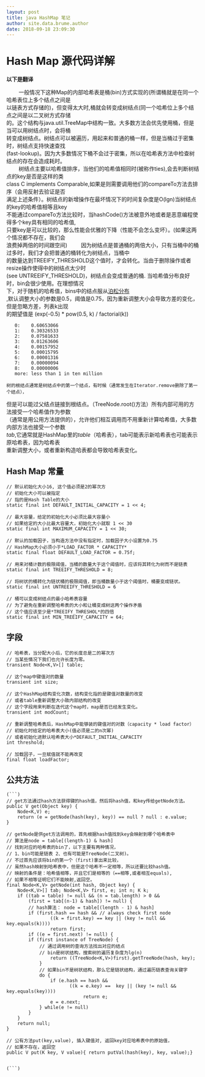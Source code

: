 ```yaml
---
layout: post
title: java HashMap 笔记
author: site.data.brume.author
date: 2018-09-18 23:09:30
---
```


# Hash Map 源代码详解

**以下是翻译**

&emsp;&emsp;
	一般情况下这种Map的内部哈希表是桶(bin)方式实现的(所谓桶就是在同一个哈希表位上多个结点之间是  
以链表方式存储的)，但变得太大时,桶就会转变成树结点(同一个哈希位上多个结点之间是以二叉树方式存储  
的。这个结构与java.util.TreeMap中结构一致。大多数方法会优先使用桶，但是当可以用树结点时，会将桶  
转变成树结点。树结点可以被遍历，用起来和普通的桶一样，但是当桶过于密集时，树结点支持快速查找  
(fast-lookup)。因为大多数情况下桶不会过于密集，所以在哈希表方法中检查树结点的存在会造成耗时。  
&emsp;&emsp;
	树结点主要以哈希值排序，当他们的哈希值相同时(被称作ties),会去判断树结点的key是否是这样的类  
class C implements Comparable<C>,如果是则需要调用他们的compareTo方法去排序（会用反射去验证是否  
满足上述条件）。树结点的新增操作在最坏情况下的时间复杂度是O(lgn)当树结点的key的哈希值相等且key  
不能通过compareTo方法比较时，当hashCode()方法被意外地或者是恶意编程使得多个key具有相同的哈希值,  
只要key是可以比较的，那么性能会优雅的下降（性能不会怎么变坏）。(如果这两个情况都不存在，我们会  
浪费掉两倍的时间跟空间)
&emsp;&emsp;
	因为树结点是普通桶的两倍大小，只有当桶中的桶过多时，我们才会把普通的桶转化为树结点，当桶中  
的数量达到TREEIFY_THRESHOLD这个值时，才会转化。当由于删除操作或者resize操作使得中的树结点太少时  
(see UNTREEIFY_THRESHOLD)，树结点会变成普通的桶. 当哈希值分布良好时，bin会很少使用。在理想情况  
下，对于随机的哈希值，bins中的结点服从[泊松分布](http://en.wikipedia.org/wiki/Poisson_distribution)  
,默认调整大小的参数是0.5，阈值是0.75，因为重新调整大小会导致方差的变化，但是忽略方差，列表k出现  
的期望值是  (exp(-0.5) * pow(0.5, k) / factorial(k))

       0:    0.60653066
       1:    0.30326533
       2:    0.07581633
       3:    0.01263606
       4:    0.00157952
       5:    0.00015795
       6:    0.00001316
       7:    0.00000094
       8:    0.00000006
       more: less than 1 in ten million

	树的根结点通常是树结点中的第一个结点，有时候（通常发生在Iterator.remove删除了第一个结点），  
但是可以能过父结点链接到根结点。（TreeNode.root()方法）所有内部可用的方法接受一个哈希值作为参数  
（通常是用公用方法提供的），允许他们相互调用而不用重新计算哈希值，大多数内部方法也接受一个参数  
*tab*,它通常就是HashMap里的*table*（哈希表），tab可能表示新哈希表也可能表示原哈希表，因为哈希表  
重新调整大小，或者重新构造哈表都会导致哈希表变化。

## Hash Map 常量

    // 默认初始化大小16, 这个值必须是2的幂次方
    // 初始化大小可以被指定
    // 指的是Hash Table的大小
    static final int DEFAULT_INITIAL_CAPACITY = 1 << 4;
    
    // 最大容量，给定的初始化大小必须比最大容量小
    // 如果给定的大小比最大容量大，初始化大小就取 1 << 30
    static final int MAXIMUM_CAPACITY = 1 << 30;
    
    // 默认的加载因子，当构造方法中没有指定时，加载因子大小设置为0.75
    // HashMap大小必须小于*LOAD_FACTOR * CAPACITY*
    static final float DEFAULT_LOAD_FACTOR = 0.75f;
     
	// 用来对桶计数的极限阈值，当桶的数量大于这个阈值时，应该将其转化为树而不是链表 
    static final int TREEIFY_THRESHOLD = 8;

	// 将树状的桶转化为链状桶的极限阈值，即当桶数量小于这个阈值时，桶要变成链状。
    static final int UNTREEIFY_THRESHOLD = 6
    
	// 桶可以变成树结点的最小哈希表容量
	// 为了避免在重新调整哈希表的大小和让桶变成树这两个操作矛盾
	// 这个值应该至少是*TREEIFY_THRESHOL*的四倍
    static final int MIN_TREEIFY_CAPACITY = 64;

## 字段
	// 哈希表，当分配大小后，它的长度总是二的幂次方
	// 当某些情况下我们也允许长度为零。
	transient Node<K,V>[] table;

	// 这个map中键值对的数量
	transient int size;

	// 这个HashMap结构变化次数，结构变化指的是键值对数量的改变
	// 或者table重新调整大小致内部结构的改变
	// 这个字段用来判断在迭代这个map时，map是否已经发生变化。
	transient int modCount;

	// 重新调整哈希表后，HashMap中能够装的键值对的对数（capacity * load factor）
	// 初始化时给定的哈希表大小(值必须是二的n次幂)
	// 或者初始化进默认哈希表大小*DEFAULT_INITIAL_CAPACITY
	int threshold;

	// 加载因子，一旦赋值就不能再改变
	final float loadFactor;
	
## 公共方法
	(```)
	// get方法通过hash方法获得键的hash值，然后将hash值，和key传给getNode方法。
	public V get(Object key) { 
		Node<K,V) e;
		return (e = getNode(hash(key), key)) == null ? null : e.value;
	}

	// getNode是供get方法调用的，首先根据hash值找到key会映射到哪个哈希表中  
    // 算法是node = table[(length-1) & hash]
	// 找到对应的哈希表的bin了，以下主要有两种情况，
	// 1、bin可能是链表 2、也有可能是TreeNode(二叉树)。
	// 不过首先应该将bin的第一个（first)拿出来比较，
	// 虽然hash映射到哈希表中，但是这个哈希不一定相等，所以还要比较hash值。
	// 映射的条件是：哈希值相等，并且它们是相等的（==相等,或者相互equals),
	// 如果不相等证明它们不能映射,返回空。
	final Node<K,V> getNode(int hash, Object key) {
		Node<K,V>[] tab; Node<K,V> first, e; int n; K k;
		if ((tab = table) != null && (n = tab.length) > 0 &&
			(first = tab[(n-1) & hash]) != null) { 	
			// hash算法： node = table[(length - 1) & hash]
			if (first.hash == hash && // always check first node
					((k = first.key) == key || (key != null && key.equals(k))))
					return first;
			if ((e = first.next) != null) {
			if (first instance of TreeNode) {
				// 通过调用树的查询方法找出对应的结点
				// bin是树状结构，搜索树的遍历复杂度为lg(n)
					return ((TreeNode<K,V>)first).getTreeNode(hash, key);
				}
				// 如果bin不是树状结构，那么它是链状结构，通过遍历链表查询关键字
				do {
					if (e.hash == hash &&
						   ((k = e.key) ==  key || (key != null && key.equals(key))))
								return e;
					e = e.next;
				} while(e != null)
			}
		}
		return null;
	}
	
	// 公有方法put(key,value), 插入键值对, 返回key对应哈希表中的原始值，
	// 如果不存在，返回空
	public V put(K key, V value){ return putVal(hash(key), key, value);}


	(```)
